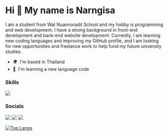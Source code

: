 Hi 👋 My name is Narngisa
=========================

I am a student from Wat Nuannoradit School and my hobby is programming and web development. I have a strong background in front-end development and back-end website development. Currently, I am learning new coding languages and improving my GitHub profile, and I am looking for new opportunities and freelance work to help fund my future university studies.

* 🌍  I'm based in Thailand
* 🧠  I'm learning a new language code

### Skills

<p align="left">
<a href="https://skillicons.dev"><img src="https://skillicons.dev/icons?i=py,js,ts,react,next,tailwindcss,nodejs" /></a>
</p>


### Socials

<p align="left">
<a href="https://discord.com/users/Narngisa"><img src="https://skillicons.dev/icons?i=discord" /></a>
<a href="https://www.x.com/Narngisa"><img src="https://skillicons.dev/icons?i=twitter" /></a>
<a href="https://www.github.com/Narngisalnw"><img src="https://skillicons.dev/icons?i=github" /></a>
</p>

[![Top Langs](https://github-readme-stats.vercel.app/api/top-langs/?username=narngisalnw&layout=compact&theme=dark)](https://github.com/anuraghazra/github-readme-stats)
